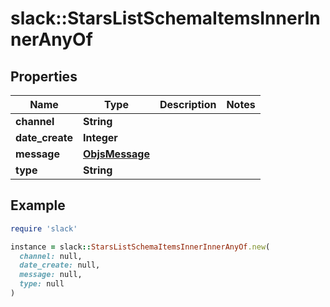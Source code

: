 # slack::StarsListSchemaItemsInnerInnerAnyOf

## Properties

| Name | Type | Description | Notes |
| ---- | ---- | ----------- | ----- |
| **channel** | **String** |  |  |
| **date_create** | **Integer** |  |  |
| **message** | [**ObjsMessage**](ObjsMessage.md) |  |  |
| **type** | **String** |  |  |

## Example

```ruby
require 'slack'

instance = slack::StarsListSchemaItemsInnerInnerAnyOf.new(
  channel: null,
  date_create: null,
  message: null,
  type: null
)
```

